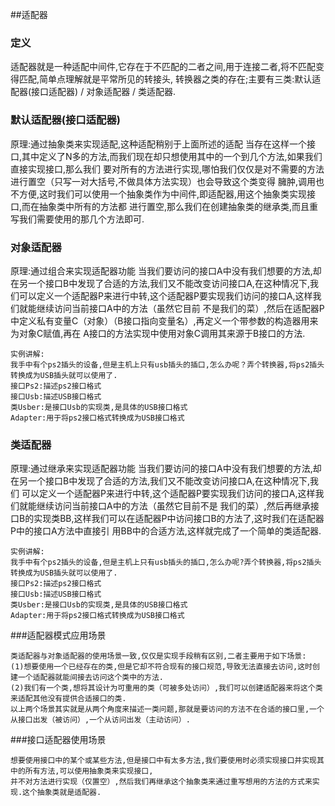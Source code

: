 ##适配器
### 定义
适配器就是一种适配中间件,它存在于不匹配的二者之间,用于连接二者,将不匹配变得匹配,简单点理解就是平常所见的转接头,
转换器之类的存在;主要有三类:默认适配器(接口适配器) / 对象适配器 / 类适配器.
### 默认适配器(接口适配器)
原理:通过抽象类来实现适配,这种适配稍别于上面所述的适配
当存在这样一个接口,其中定义了N多的方法,而我们现在却只想使用其中的一个到几个方法,如果我们直接实现接口,那么我们
要对所有的方法进行实现,哪怕我们仅仅是对不需要的方法进行置空（只写一对大括号,不做具体方法实现）也会导致这个类变得
臃肿,调用也不方便,这时我们可以使用一个抽象类作为中间件,即适配器,用这个抽象类实现接口,而在抽象类中所有的方法都
进行置空,那么我们在创建抽象类的继承类,而且重写我们需要使用的那几个方法即可.
### 对象适配器
原理:通过组合来实现适配器功能
当我们要访问的接口A中没有我们想要的方法,却在另一个接口B中发现了合适的方法,我们又不能改变访问接口A,在这种情况下,我
们可以定义一个适配器P来进行中转,这个适配器P要实现我们访问的接口A,这样我们就能继续访问当前接口A中的方法（虽然它目前
不是我们的菜）,然后在适配器P中定义私有变量C（对象）（B接口指向变量名）,再定义一个带参数的构造器用来为对象C赋值,再在
A接口的方法实现中使用对象C调用其来源于B接口的方法.
```
实例讲解:
我手中有个ps2插头的设备,但是主机上只有usb插头的插口,怎么办呢？弄个转换器,将ps2插头转换成为USB插头就可以使用了.
接口Ps2:描述ps2接口格式
接口Usb:描述USB接口格式
类Usber:是接口Usb的实现类,是具体的USB接口格式
Adapter:用于将ps2接口格式转换成为USB接口格式
```
### 类适配器
原理:通过继承来实现适配器功能
当我们要访问的接口A中没有我们想要的方法,却在另一个接口B中发现了合适的方法,我们又不能改变访问接口A,在这种情况下,我们
可以定义一个适配器P来进行中转,这个适配器P要实现我们访问的接口A,这样我们就能继续访问当前接口A中的方法（虽然它目前不是
我们的菜）,然后再继承接口B的实现类BB,这样我们可以在适配器P中访问接口B的方法了,这时我们在适配器P中的接口A方法中直接引
用BB中的合适方法,这样就完成了一个简单的类适配器.
```
实例讲解:
我手中有个ps2插头的设备,但是主机上只有usb插头的插口,怎么办呢?弄个转换器,将ps2插头转换成为USB插头就可以使用了.
接口Ps2:描述ps2接口格式
接口Usb:描述USB接口格式
类Usber:是接口Usb的实现类,是具体的USB接口格式
Adapter:用于将ps2接口格式转换成为USB接口格式
```
###适配器模式应用场景
```
类适配器与对象适配器的使用场景一致,仅仅是实现手段稍有区别,二者主要用于如下场景:
(1)想要使用一个已经存在的类,但是它却不符合现有的接口规范,导致无法直接去访问,这时创建一个适配器就能间接去访问这个类中的方法.
(2)我们有一个类,想将其设计为可重用的类（可被多处访问）,我们可以创建适配器来将这个类来适配其他没有提供合适接口的类.
以上两个场景其实就是从两个角度来描述一类问题,那就是要访问的方法不在合适的接口里,一个从接口出发（被访问）,一个从访问出发（主动访问）.
```
###接口适配器使用场景
```
想要使用接口中的某个或某些方法,但是接口中有太多方法,我们要使用时必须实现接口并实现其中的所有方法,可以使用抽象类来实现接口,
并不对方法进行实现（仅置空）,然后我们再继承这个抽象类来通过重写想用的方法的方式来实现.这个抽象类就是适配器.
```